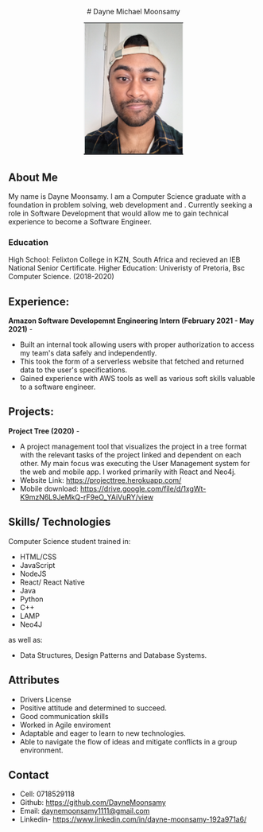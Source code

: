 <p align="center">
# Dayne Michael Moonsamy
<p>  
<p align="center">
  <img src="22.jpg" width=200/>  
</p>

## About Me
My name is Dayne Moonsamy. I am a Computer Science graduate with a foundation in problem solving, web development and  . Currently seeking a role in Software Development that would allow me to gain technical experience to become a Software Engineer.  


### Education

High School: Felixton College in KZN, South Africa and recieved an IEB National Senior Certificate.
Higher Education: Univeristy of Pretoria, Bsc Computer Science. (2018-2020)  


## Experience:

**Amazon Software Developemnt Engineering Intern (February 2021 - May 2021)** -   
- Built an internal took allowing users with proper authorization to access my team's data safely and independently.
- This took the form of a serverless website that fetched and returned data to the user's specifications.
- Gained experience with AWS tools as well as various soft skills valuable to a software engineer.   

## Projects:

**Project Tree (2020)** -  
- A project management tool that visualizes the project in a tree format with the relevant tasks of the project linked and dependent on each other. My main focus was executing the User Management system for the web and mobile app. I worked primarily with React and Neo4j.
- Website Link: https://projecttree.herokuapp.com/  
- Mobile download: https://drive.google.com/file/d/1xgWt-K9mzN6L9JeMkQ-rF9eO_YAiVuRY/view  

## Skills/ Technologies
Computer Science student trained in:

- HTML/CSS
- JavaScript
- NodeJS
- React/ React Native
- Java
- Python
- C++
- LAMP
- Neo4J

as well as:

- Data Structures, Design Patterns and Database Systems.  


## Attributes
- Drivers License
- Positive attitude and determined to succeed.
- Good communication skills
- Worked in Agile enviroment
- Adaptable and eager to learn to new technologies.
- Able to navigate the flow of ideas and mitigate conflicts in a group environment.   

## Contact
- Cell: 0718529118
- Github: https://github.com/DayneMoonsamy
- Email: daynemoonsamy1111@gmail.com
- Linkedin- https://www.linkedin.com/in/dayne-moonsamy-192a971a6/
